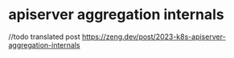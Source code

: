 # apiserver aggregation internals

//todo translated post https://zeng.dev/post/2023-k8s-apiserver-aggregation-internals

